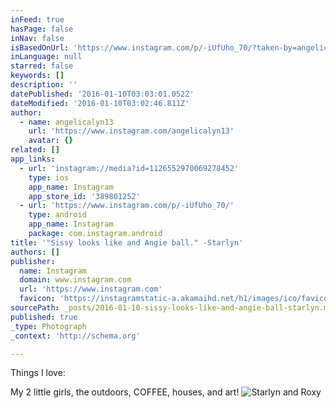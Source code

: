 ```yaml
---
inFeed: true
hasPage: false
inNav: false
isBasedOnUrl: 'https://www.instagram.com/p/-iUfUho_70/?taken-by=angelicalyn13'
inLanguage: null
starred: false
keywords: []
description: ''
datePublished: '2016-01-10T03:03:01.052Z'
dateModified: '2016-01-10T03:02:46.811Z'
author:
  - name: angelicalyn13
    url: 'https://www.instagram.com/angelicalyn13'
    avatar: {}
related: []
app_links:
  - url: 'instagram://media?id=1126552970069278452'
    type: ios
    app_name: Instagram
    app_store_id: '389801252'
  - url: 'https://www.instagram.com/p/-iUfUho_70/'
    type: android
    app_name: Instagram
    package: com.instagram.android
title: '"Sissy looks like and Angie ball." -Starlyn'
authors: []
publisher:
  name: Instagram
  domain: www.instagram.com
  url: 'https://www.instagram.com'
  favicon: 'https://instagramstatic-a.akamaihd.net/h1/images/ico/favicon.ico/7cdab0872b15.ico'
sourcePath: _posts/2016-01-10-sissy-looks-like-and-angie-ball-starlyn.md
published: true
_type: Photograph
_context: 'http://schema.org'

---
```

Things I love:

My 2 little girls, the outdoors, COFFEE, houses, and art!
![Starlyn and Roxy](https://s3-us-west-2.amazonaws.com/the-grid-img/p/0f6764745f0167e628c3cba18908878a81bb4c9b.jpg)